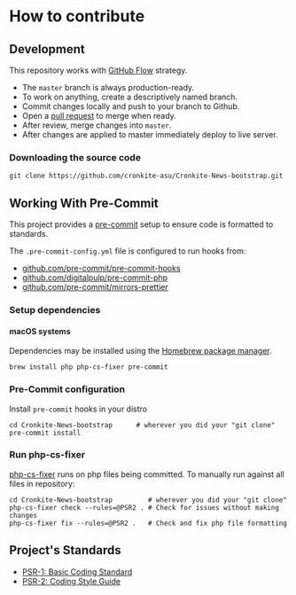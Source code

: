# How to contribute

## Development

This repository works with [GitHub Flow](https://docs.github.com/en/get-started/quickstart/github-flow) strategy.

- The `master` branch is always production-ready.
- To work on anything, create a descriptively named branch.
- Commit changes locally and push to your branch to Github.
- Open a [pull request](https://help.github.com/articles/about-pull-requests/) to merge when ready.
- After review, merge changes into `master`.
- After changes are applied to master immediately deploy to live server.

### Downloading the source code

```
git clone https://github.com/cronkite-asu/Cronkite-News-bootstrap.git
```

## Working With Pre-Commit

This project provides a [pre-commit](https://pre-commit.com) setup to ensure code is formatted to standards.

The `.pre-commit-config.yml` file is configured to run hooks from:

- [github.com/pre-commit/pre-commit-hooks](https://github.com/pre-commit/pre-commit-hooksd)
- [github.com/digitalpulp/pre-commit-php](https://github.com/digitalpulp/pre-commit-php)
- [github.com/pre-commit/mirrors-prettier](https://github.com/pre-commit/mirrors-prettier)

### Setup dependencies

#### macOS systems

Dependencies may be installed using the [Homebrew package manager](https://brew.sh/).

```
brew install php php-cs-fixer pre-commit
```

### Pre-Commit configuration

Install `pre-commit` hooks in your distro

```
cd Cronkite-News-bootstrap      # wherever you did your "git clone"
pre-commit install
```

### Run php-cs-fixer

[php-cs-fixer](https://github.com/PHP-CS-Fixer/PHP-CS-Fixer) runs on php files being committed. To manually run against all files in repository:

```
cd Cronkite-News-bootstrap         # wherever you did your "git clone"
php-cs-fixer check --rules=@PSR2 . # Check for issues without making changes
php-cs-fixer fix --rules=@PSR2 .   # Check and fix php file formatting
```

## Project's Standards

- [PSR-1: Basic Coding Standard](https://github.com/php-fig/fig-standards/blob/master/accepted/PSR-1-basic-coding-standard.md)
- [PSR-2: Coding Style Guide](https://github.com/php-fig/fig-standards/blob/master/accepted/PSR-2-coding-style-guide.md)
